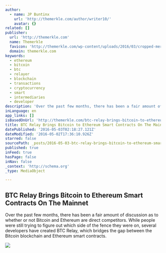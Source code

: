 ```yaml
---
author:
  - name: JP Buntinx
    url: 'http://themerkle.com/author/writer10/'
    avatar: {}
related: []
publisher:
  url: 'http://themerkle.com'
  name: Themerkle
  favicon: 'http://themerkle.com/wp-content/uploads/2016/03/cropped-merkle-white-1-192x192.png'
  domain: themerkle.com
keywords:
  - ethereum
  - bitcoin
  - btc
  - relayer
  - blockchain
  - transactions
  - cryptocurrency
  - smart
  - intermediaries
  - developer
description: 'Over the past few months, there has been a fair amount of discussion as to whether or not Bitcoin and Ethereum are direct competitors. While people were still trying to figure out which side of the fence they were on, several developers have created BTC Relay, which bridges the gap between the Bitcoin blockchain and Ethereum smart contracts.'
inLanguage: en
app_links: []
isBasedOnUrl: 'http://themerkle.com/btc-relay-brings-bitcoin-to-ethereum-smart-contracts-on-the-mainnet/'
title: BTC Relay Brings Bitcoin to Ethereum Smart Contracts On The Mainnet
datePublished: '2016-05-03T02:18:27.121Z'
dateModified: '2016-05-02T17:36:10.926Z'
starred: false
sourcePath: _posts/2016-05-03-btc-relay-brings-bitcoin-to-ethereum-smart-contracts-on-the.md
published: true
inFeed: true
hasPage: false
inNav: false
_context: 'http://schema.org'
_type: MediaObject

---
```

<article style=""><h1>BTC Relay Brings Bitcoin to Ethereum Smart Contracts On The Mainnet</h1><p>Over the past few months, there has been a fair amount of discussion as to whether or not Bitcoin and Ethereum are direct competitors. While people were still trying to figure out which side of the fence they were on, several developers have created BTC Relay, which bridges the gap between the Bitcoin blockchain and Ethereum smart contracts.</p><img src="http://themerkle.com/wp-content/uploads/2016/05/shutterstock_184950242.jpg" /></article>